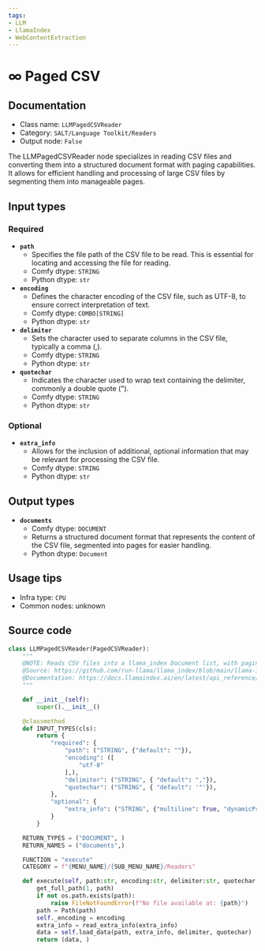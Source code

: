 ```yaml
---
tags:
- LLM
- LlamaIndex
- WebContentExtraction
---
```


# ∞ Paged CSV
## Documentation
- Class name: `LLMPagedCSVReader`
- Category: `SALT/Language Toolkit/Readers`
- Output node: `False`

The LLMPagedCSVReader node specializes in reading CSV files and converting them into a structured document format with paging capabilities. It allows for efficient handling and processing of large CSV files by segmenting them into manageable pages.
## Input types
### Required
- **`path`**
    - Specifies the file path of the CSV file to be read. This is essential for locating and accessing the file for reading.
    - Comfy dtype: `STRING`
    - Python dtype: `str`
- **`encoding`**
    - Defines the character encoding of the CSV file, such as UTF-8, to ensure correct interpretation of text.
    - Comfy dtype: `COMBO[STRING]`
    - Python dtype: `str`
- **`delimiter`**
    - Sets the character used to separate columns in the CSV file, typically a comma (,).
    - Comfy dtype: `STRING`
    - Python dtype: `str`
- **`quotechar`**
    - Indicates the character used to wrap text containing the delimiter, commonly a double quote (").
    - Comfy dtype: `STRING`
    - Python dtype: `str`
### Optional
- **`extra_info`**
    - Allows for the inclusion of additional, optional information that may be relevant for processing the CSV file.
    - Comfy dtype: `STRING`
    - Python dtype: `str`
## Output types
- **`documents`**
    - Comfy dtype: `DOCUMENT`
    - Returns a structured document format that represents the content of the CSV file, segmented into pages for easier handling.
    - Python dtype: `Document`
## Usage tips
- Infra type: `CPU`
- Common nodes: unknown


## Source code
```python
class LLMPagedCSVReader(PagedCSVReader):
    """
    @NOTE: Reads CSV files into a llama_index Document list, with paging
    @Source: https://github.com/run-llama/llama_index/blob/main/llama-index-integrations/readers/llama-index-readers-file/llama_index/readers/file/paged_csv/base.py
    @Documentation: https://docs.llamaindex.ai/en/latest/api_reference/readers/file/#llama_index.readers.file.PagedCSVReader
    """

    def __init__(self):
        super().__init__()

    @classmethod
    def INPUT_TYPES(cls):
        return {
            "required": {
                "path": ("STRING", {"default": ""}),
                "encoding": ([
                    "utf-8"
                ],),
                "delimiter": ("STRING", { "default": ","}),
                "quotechar": ("STRING", { "default": '"'}),
            },
            "optional": {
                "extra_info": ("STRING", {"multiline": True, "dynamicPrompts": False, "default": "{}"}),
            }
        }

    RETURN_TYPES = ("DOCUMENT", )
    RETURN_NAMES = ("documents",)

    FUNCTION = "execute"
    CATEGORY = f"{MENU_NAME}/{SUB_MENU_NAME}/Readers"

    def execute(self, path:str, encoding:str, delimiter:str, quotechar:str):
        get_full_path(1, path)
        if not os.path.exists(path):
            raise FileNotFoundError(f"No file available at: {path}")
        path = Path(path)
        self._encoding = encoding
        extra_info = read_extra_info(extra_info)
        data = self.load_data(path, extra_info, delimiter, quotechar)
        return (data, )

```
